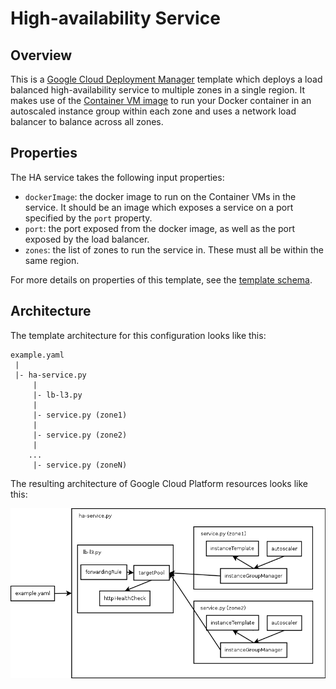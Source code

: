 # High-availability Service

## Overview
This is a [Google Cloud Deployment
Manager](https://cloud.google.com/deployment-manager/overview) template which
deploys a load balanced high-availability service to multiple zones in a single
region. It makes use of the [Container VM
image](https://cloud.google.com/compute/docs/containers/container_vms) to run
your Docker container in an autoscaled instance group within each zone and uses
a network load balancer to balance across all zones.

## Properties
The HA service takes the following input properties:

* `dockerImage`: the docker image to run on the Container VMs in the service. It
  should be an image which exposes a service on a port specified by the `port`
  property.
* `port`: the port exposed from the docker image, as well as the port exposed by
  the load balancer.
* `zones`: the list of zones to run the service in. These must all be within the
  same region.

For more details on properties of this template, see the [template
schema](ha-service.py.schema).

## Architecture
The template architecture for this configuration looks like this:

```
example.yaml
 |
 |- ha-service.py
     |
     |- lb-l3.py
     |
     |- service.py (zone1)
     |
     |- service.py (zone2)
     |
    ...
     |- service.py (zoneN)
```

The resulting architecture of Google Cloud Platform resources looks like this:

![Resource Architecture](architecture.png)

